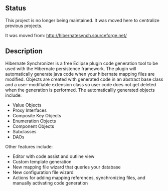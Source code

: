 ## Status
This project is no longer being maintained.  It was moved here to centralize previous projects.

It was moved from: http://hibernatesynch.sourceforge.net/

## Description

Hibernate Synchronizer is a free Eclipse plugin code generation tool to be used with the Hibernate persistence framework. The plugin will automatically generate java code when your hibernate mapping files are modified. Objects are created with generated code in an abstract base class and a user-modifiable extension class so user code does not get deleted when the generation is performed. 
The automaticallly generated objects include:

- Value Objects
- Proxy Interfaces
- Composite Key Objects
- Enumeration Objects
- Component Objects
- Subclasses
- DAOs

Other features include:
- Editor with code assist and outline view
- Custom template generation
- New mapping file wizard that queries your database
- New configuration file wizard
- Actions for adding mapping references, synchronizing files, and manually activating code generation
